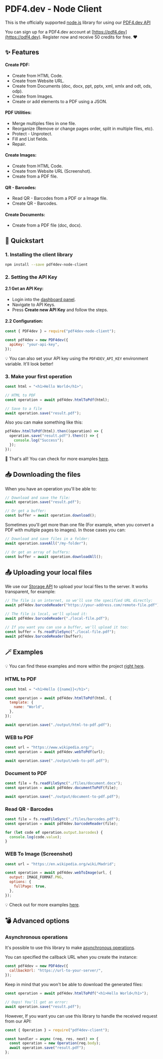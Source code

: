 # PDF4.dev - Node Client

This is the officially supported [node.js](http://nodejs.org/) library for using our [PDF4.dev API](https://api.pdf4.dev/v1/docs/)

You can sign up for a PDF4.dev account at [https://pdf4.dev](https://pdf4.dev).
Register now and receive 50 credits for free. ❤️

## ✨ Features

#### Create PDF:

- Create from HTML Code.
- Create from Website URL.
- Create from Documents (doc, docx, ppt, pptx, xml, xmlx and odt, ods, odp).
- Create from Images.
- Create or add elements to a PDF using a JSON.

#### PDF Utilities:

- Merge multiples files in one file.
- Reorganize (Remove or change pages order, split in multiple files, etc).
- Protect - Unprotect.
- Fill and List fields.
- Repair.

#### Create Images:

- Create from HTML Code.
- Create from Website URL (Screenshot).
- Create from a PDF file.

#### QR - Barcodes:

- Read QR - Barcodes from a PDF or a Image file.
- Create QR - Barcodes.

#### Create Documents:

- Create from a PDF file (doc, docx).

## 🚀 Quickstart

### 1. Installing the client library

```sh
npm install --save pdf4dev-node-client
```

### 2. Setting the API Key

#### 2.1 Get an API Key:

- Login into the [dashboard panel](https://dashboard.pdf4.dev).
- Navigate to API Keys.
- Press **Create new API Key** and follow the steps.

#### 2.2 Configuration:

```js
const { PDF4dev } = require("pdf4dev-node-client");

const pdf4dev = new PDF4dev({
  apiKey: "your-api-key",
});
```

💡 You can also set your API key using the `PDF4DEV_API_KEY` environment variable. It'll look better!

### 3. Make your first operation

```js
const html = "<h1>Hello World</h1>";

// HTML to PDF
const operation = await pdf4dev.htmlToPdf(html);

// Save to a file
await operation.save("result.pdf");
```

Also you can make something like this:

```js
pdf4dev.htmlToPdf(html).then((operation) => {
  operation.save("result.pdf").then(() => {
    console.log("Success");
  });
});
```

🎉 That's all! You can check for more examples [here](#examples).

## 📥 Downloading the files

When you have an operation you'll be able to:

```js
// Download and save the file:
await operation.save("result.pdf");

// Or get a buffer:
const buffer = await operation.download();
```

Sometimes you'll get more than one file (For example, when you convert a PDF with multiple pages to images). In those cases you can:

```js
// Download and save files in a folder:
await operation.saveAll("/my-folder");

// Or get an array of buffers:
const buffer = await operation.downloadAll();
```

## 📤 Uploading your local files

We use our [Storage API](https://storage-api.pdf4.dev/v1/docs) to upload your local files to the server. It works transparent, for example:

```js
// The file is on internet, so we'll use the specified URL directly:
await pdf4dev.barcodeReader("https://your-address.com/remote-file.pdf");

// The file is local, we'll upload it:
await pdf4dev.barcodeReader("./local-file.pdf");

// If you want you can use a buffer, we'll upload it too:
const buffer = fs.readFileSync("./local-file.pdf");
await pdf4dev.barcodeReader(buffer);
```

## 🪄 Examples

💡 You can find these examples and more within the project [right here](https://github.com/pdf4dev/pdf4dev-node-client/tree/main/examples).

### HTML to PDF

```js
const html = "<h1>Hello {{name}}</h1>";

const operation = await pdf4dev.htmlToPdf(html, {
  template: {
    name: "World",
  },
});

await operation.save("./output/html-to-pdf.pdf");
```

### WEB to PDF

```js
const url = "https://www.wikipedia.org/";
const operation = await pdf4dev.webToPdf(url);

await operation.save("./output/web-to-pdf.pdf");
```

### Document to PDF

```js
const file = fs.readFileSync("./files/document.docx");
const operation = await pdf4dev.documentToPdf(file);

await operation.save("./output/document-to-pdf.pdf");
```

### Read QR - Barcodes

```js
const file = fs.readFileSync("./files/barcodes.pdf");
const operation = await pdf4dev.barcodeReader(file);

for (let code of operation.output.barcodes) {
  console.log(code.value);
}
```

### WEB To Image (Screenshot)

```js
const url = "https://en.wikipedia.org/wiki/Madrid";

const operation = await pdf4dev.webToImage(url, {
  output: IMAGE_FORMAT.PNG,
  options: {
    fullPage: true,
  },
});
```

💡 Check out for more examples [here](https://github.com/pdf4dev/pdf4dev-node-client/tree/main/examples).

## 💣 Advanced options

### Asynchronous operations

It's possible to use this library to make [asynchronous operations](https://api.pdf4.dev/v1/docs/#section/Asynchronous-operations).

You can specified the callback URL when you create the instance:

```js
const pdf4dev = new PDF4dev({
  callbackUrl: "https://url-to-your-server/",
});
```

Keep in mind that you won't be able to download the generated files:

```js
const operation = await pdf4dev.htmlToPdf("<h1>Hello World</h1>");

// Oops! You'll get an error:
await operation.save("result.pdf");
```

However, If you want you can use this library to handle the received request from our API:

```js
const { Operation } = require("pdf4dev-client");

const handler = async (req, res, next) => {
  const operation = new Operation(req.body);
  await operation.save("result.pdf");
};
```
